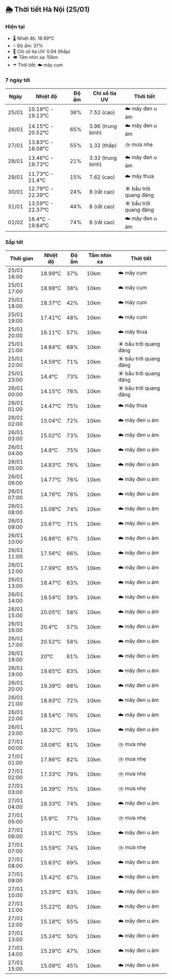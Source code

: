 ## 🌦️ Thời tiết Hà Nội (25/01)

### Hiện tại

- 🌡️ Nhiệt độ: 18.99℃
- 💦 Độ ẩm: 37%
- 🌟 Chỉ số tia UV: 0.94 (thấp)
- 👁️ Tầm nhìn xa: 10km
- ☂️ Thời tiết: ☁️ mây cụm

### 7 ngày tới

| Ngày | Nhiệt độ | Độ ẩm | Chỉ số tia UV | Thời tiết |
| --- | --- | --- | --- | --- |
| 25/01 | 10.19℃ - 19.13℃ | 36% | 7.52 (cao) | ☁️ mây đen u ám |
| 26/01 | 14.15℃ - 20.52℃ | 65% | 3.96 (trung bình) | ☁️ mây đen u ám |
| 27/01 | 13.83℃ - 18.08℃ | 55% | 1.32 (thấp) | ⛈️ mưa nhẹ |
| 28/01 | 13.46℃ - 19.73℃ | 21% | 3.32 (trung bình) | ☁️ mây đen u ám |
| 29/01 | 11.73℃ - 21.4℃ | 15% | 7.62 (cao) | ☁️ mây thưa |
| 30/01 | 12.79℃ - 22.39℃ | 24% | 8 (rất cao) | ☀️ bầu trời quang đãng |
| 31/01 | 13.59℃ - 22.37℃ | 44% | 8 (rất cao) | ☀️ bầu trời quang đãng |
| 01/02 | 16.4℃ - 19.84℃ | 74% | 8 (rất cao) | ☁️ mây đen u ám |

### Sắp tới

| Thời gian | Nhiệt độ | Độ ẩm | Tầm nhìn xa | Thời tiết |
| --- | --- | --- | --- | --- |
| 25/01 16:00 | 18.99℃ | 37% | 10km | ☁️ mây cụm |
| 25/01 17:00 | 18.98℃ | 38% | 10km | ☁️ mây cụm |
| 25/01 18:00 | 18.37℃ | 42% | 10km | ☁️ mây cụm |
| 25/01 19:00 | 17.41℃ | 48% | 10km | ☁️ mây cụm |
| 25/01 20:00 | 16.11℃ | 57% | 10km | ☁️ mây thưa |
| 25/01 21:00 | 14.84℃ | 68% | 10km | ☀️ bầu trời quang đãng |
| 25/01 22:00 | 14.59℃ | 71% | 10km | ☀️ bầu trời quang đãng |
| 25/01 23:00 | 14.4℃ | 73% | 10km | ☀️ bầu trời quang đãng |
| 26/01 00:00 | 14.15℃ | 76% | 10km | ☀️ bầu trời quang đãng |
| 26/01 01:00 | 14.47℃ | 75% | 10km | ☁️ mây thưa |
| 26/01 02:00 | 15.04℃ | 72% | 10km | ☁️ mây đen u ám |
| 26/01 03:00 | 15.02℃ | 73% | 10km | ☁️ mây đen u ám |
| 26/01 04:00 | 14.9℃ | 75% | 10km | ☁️ mây đen u ám |
| 26/01 05:00 | 14.83℃ | 76% | 10km | ☁️ mây đen u ám |
| 26/01 06:00 | 14.77℃ | 76% | 10km | ☁️ mây đen u ám |
| 26/01 07:00 | 14.76℃ | 76% | 10km | ☁️ mây đen u ám |
| 26/01 08:00 | 15.08℃ | 74% | 10km | ☁️ mây đen u ám |
| 26/01 09:00 | 15.67℃ | 71% | 10km | ☁️ mây đen u ám |
| 26/01 10:00 | 16.86℃ | 67% | 10km | ☁️ mây đen u ám |
| 26/01 11:00 | 17.56℃ | 66% | 10km | ☁️ mây đen u ám |
| 26/01 12:00 | 17.99℃ | 65% | 10km | ☁️ mây đen u ám |
| 26/01 13:00 | 18.47℃ | 63% | 10km | ☁️ mây đen u ám |
| 26/01 14:00 | 19.54℃ | 59% | 10km | ☁️ mây đen u ám |
| 26/01 15:00 | 20.05℃ | 58% | 10km | ☁️ mây đen u ám |
| 26/01 16:00 | 20.4℃ | 57% | 10km | ☁️ mây đen u ám |
| 26/01 17:00 | 20.52℃ | 58% | 10km | ☁️ mây đen u ám |
| 26/01 18:00 | 20℃ | 61% | 10km | ☁️ mây đen u ám |
| 26/01 19:00 | 19.65℃ | 63% | 10km | ☁️ mây đen u ám |
| 26/01 20:00 | 19.39℃ | 66% | 10km | ☁️ mây đen u ám |
| 26/01 21:00 | 18.93℃ | 72% | 10km | ☁️ mây đen u ám |
| 26/01 22:00 | 18.54℃ | 76% | 10km | ☁️ mây đen u ám |
| 26/01 23:00 | 18.32℃ | 79% | 10km | ☁️ mây đen u ám |
| 27/01 00:00 | 18.08℃ | 81% | 10km | ⛈️ mưa nhẹ |
| 27/01 01:00 | 17.86℃ | 82% | 10km | ⛈️ mưa nhẹ |
| 27/01 02:00 | 17.33℃ | 79% | 10km | ⛈️ mưa nhẹ |
| 27/01 03:00 | 16.39℃ | 75% | 10km | ⛈️ mưa nhẹ |
| 27/01 04:00 | 16.33℃ | 74% | 10km | ☁️ mây đen u ám |
| 27/01 05:00 | 15.9℃ | 77% | 10km | ⛈️ mưa nhẹ |
| 27/01 06:00 | 15.91℃ | 75% | 10km | ☁️ mây đen u ám |
| 27/01 07:00 | 15.59℃ | 74% | 10km | ⛈️ mưa nhẹ |
| 27/01 08:00 | 15.63℃ | 69% | 10km | ☁️ mây đen u ám |
| 27/01 09:00 | 15.42℃ | 67% | 10km | ☁️ mây đen u ám |
| 27/01 10:00 | 15.29℃ | 63% | 10km | ☁️ mây đen u ám |
| 27/01 11:00 | 15.22℃ | 60% | 10km | ☁️ mây đen u ám |
| 27/01 12:00 | 15.18℃ | 55% | 10km | ☁️ mây đen u ám |
| 27/01 13:00 | 15.24℃ | 50% | 10km | ☁️ mây đen u ám |
| 27/01 14:00 | 15.29℃ | 47% | 10km | ☁️ mây đen u ám |
| 27/01 15:00 | 15.09℃ | 45% | 10km | ☁️ mây đen u ám |

